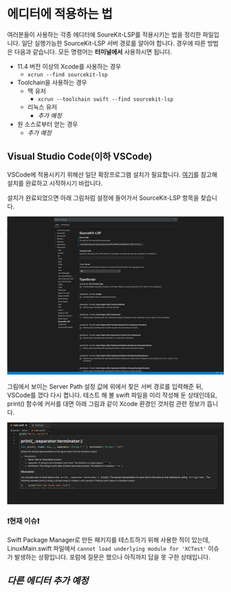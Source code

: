 # 에디터에 적용하는 법
여러분들이 사용하는 각종 에디터에 SoureKit-LSP를 적용시키는 법을 정리한 파일입니다. 일단 실행가능한 SourceKit-LSP 서버 경로를 알아야 합니다. 경우에 따른 방법은 다음과 같습니다. 모든 명령어는 **터미널에서** 사용하시면 됩니다.

- 11.4 버전 이상의 Xcode를 사용하는 경우
	 - `xcrun --find sourcekit-lsp`
- Toolchain을 사용하는 경우
	- 맥 유저
		- `xcrun --toolchain swift --find sourcekit-lsp`
	- 리눅스 유저
		- *추가 예정*
- 원 소스로부터 얻는 경우
	- *추가 예정*

## Visual Studio Code(이하 VSCode)

VSCode에 적용시키기 위해선 일단 확장프로그램 설치가 필요합니다. [여기](https://nshipster.com/vscode/)를 참고해 설치를 완료하고 시작하시기 바랍니다.

설치가 완료되었으면 아래 그림처럼 설정에 들어가서 SourceKit-LSP 항목을 찾습니다.


![](https://github.com/IMCHO/TIL.github.io/blob/master/Sourcekit-LSP/images/%EC%8A%A4%ED%81%AC%EB%A6%B0%EC%83%B7%202020-04-18%20%EC%98%A4%ED%9B%84%206.33.43.png)


그림에서 보이는 Server Path 설정 값에 위에서 찾은 서버 경로를 입력해준 뒤, VSCode를 껐다 다시 켭니다. 테스트 해 볼 swift 파일을 미리 작성해 둔 상태인데요, print() 함수에 커서를 대면 아래 그림과 같이 Xcode 환경인 것처럼 관련 정보가 뜹니다.


![](https://github.com/IMCHO/TIL.github.io/blob/master/Sourcekit-LSP/images/%EC%8A%A4%ED%81%AC%EB%A6%B0%EC%83%B7%202020-04-18%20%EC%98%A4%ED%9B%84%206.49.43.png)

### ❗️현재 이슈❗️
Swift Package Manager로 만든 패키지를 테스트하기 위해 사용한 적이 있는데, LinuxMain.swift 파일에서 `cannot load underlying module for 'XCTest'` 이슈가 발생하는 상황입니다. 포럼에 질문은 했으나 아직까지 답을 못 구한 상태입니다.


## *다른 에디터 추가 예정*
